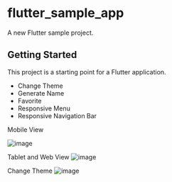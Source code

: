 # flutter_sample_app

A new Flutter sample project.

## Getting Started

This project is a starting point for a Flutter application.
- Change Theme
- Generate Name
- Favorite
- Responsive Menu
- Responsive Navigation Bar

Mobile View

![image](https://github.com/aatul151278/flutter-sample-app/assets/95575992/7b4fa30c-de80-446b-805e-579764c5d651)

Tablet and Web View
 ![image](https://github.com/aatul151278/flutter-sample-app/assets/95575992/ea49f5ab-6bdf-4e81-930e-e8c07b7f8bd4)

Change Theme
 ![image](https://github.com/aatul151278/flutter-sample-app/assets/95575992/893768aa-3910-4e50-b243-ab76b08c8022)
